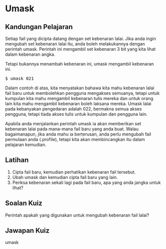 # Umask

## Kandungan Pelajaran

Setiap fail yang dicipta datang dengan set kebenaran lalai. Jika anda ingin mengubah set kebenaran lalai itu, anda boleh melakukannya dengan perintah umask. Perintah ini mengambil set kebenaran 3 bit yang kita lihat dalam kebenaran angka.

Tetapi bukannya menambah kebenaran ini, umask mengambil kebenaran ini.

<pre>$ umask 021</pre>

Dalam contoh di atas, kita menyatakan bahawa kita mahu kebenaran lalai fail baru untuk membolehkan pengguna mengakses semuanya, tetapi untuk kumpulan kita mahu mengambil kebenaran tulis mereka dan untuk orang lain kita mahu mengambil kebenaran boleh laksana mereka. Umask lalai pada kebanyakan pengedaran adalah 022, bermakna semua akses pengguna, tetapi tiada akses tulis untuk kumpulan dan pengguna lain.

Apabila anda menjalankan perintah umask ia akan memberikan set kebenaran lalai pada mana-mana fail baru yang anda buat. Walau bagaimanapun, jika anda mahu ia berterusan, anda perlu mengubah fail permulaan anda (.profile), tetapi kita akan membincangkan itu dalam pelajaran kemudian.

## Latihan

<ol>
<li>Cipta fail baru, kemudian perhatikan kebenaran fail tersebut.</li>
<li>Ubah umask dan kemudian cipta fail baru yang lain.</li>
<li>Periksa kebenaran sekali lagi pada fail baru, apa yang anda jangka untuk lihat?</li>
</ol>

## Soalan Kuiz

Perintah apakah yang digunakan untuk mengubah kebenaran fail lalai?

## Jawapan Kuiz

umask